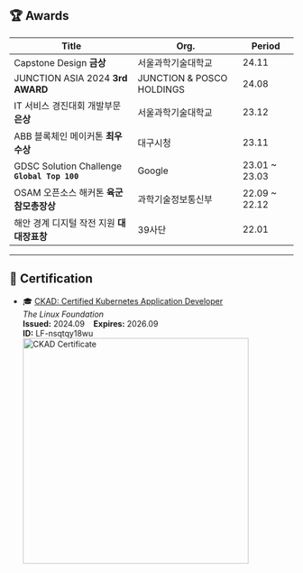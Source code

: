 ## 🏆 Awards

<table>
  <thead>
    <tr>
      <th>Title</th>
      <th>Org.</th>
      <th>Period</th>
    </tr>
  </thead>
  <tbody>
    <tr>
      <td>Capstone Design <b>금상</b></td>
      <td>서울과학기술대학교</td>
      <td>24.11</td>
    </tr>
    <tr>
      <td>JUNCTION ASIA 2024 <b>3rd AWARD</b></td>
      <td>JUNCTION & POSCO HOLDINGS</td>
      <td>24.08</td>
    </tr>
    <tr>
      <td>IT 서비스 경진대회 개발부문 <b>은상</b></td>
      <td>서울과학기술대학교</td>
      <td>23.12</td>
    </tr>
    <tr>
      <td>ABB 블록체인 메이커톤 <b>최우수상</b></td>
      <td>대구시청</td>
      <td>23.11</td>
    </tr>
    <tr>
      <td>GDSC Solution Challenge <b><code>Global Top 100</code></b></td>
      <td>Google</td>
      <td>23.01 ~ 23.03</td>
    </tr>
    <tr>
      <td>OSAM 오픈소스 해커톤 <b>육군참모총장상</b></td>
      <td>과학기술정보통신부</td>
      <td>22.09 ~ 22.12</td>
    </tr>
    <tr>
      <td>해안 경계 디지털 작전 지원 <b>대대장표창</b></td>
      <td>39사단</td>
      <td>22.01</td>
    </tr>
  </tbody>
</table>

---

## 📜 Certification

- 🎓 <a href="https://training.linuxfoundation.org/certification/ckad/">CKAD: Certified Kubernetes Application Developer</a>  
  <i>The Linux Foundation</i>  
  <b>Issued:</b> 2024.09 &nbsp;&nbsp; <b>Expires:</b> 2026.09  
  <b>ID:</b> LF-nsqtqy18wu  
  <img src="https://user-images.githubusercontent.com/00000000/00000000/ckad-cert.png" alt="CKAD Certificate" width="400"/>
